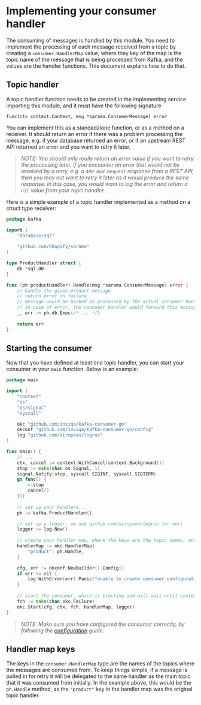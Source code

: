 # Implementing your consumer handler

The consuming of messages is handled by this module. You need to implement the processing of each message received from a topic by creating a `consumer.HandlerMap` value, where they key of the map is the topic name of the message that is being processed from Kafka, and the values are the handler functions. This document explains how to do that.

## Topic handler

A topic handler function needs to be created in the implementing service importing this module, and it must have the following signature

    func(ctx context.Context, msg *sarama.ConsumerMessage) error

You can implement this as a standadalone function, or as a method on a receiver. It should return an error if there was a problem processing the message, e.g. if your database returned an error, or if an upstream REST API returned an error and you want to retry it later.

>_NOTE: You should only really return an error value if you want to retry the processing later. If you encounter an error that would not be resolved by a retry, e.g. a `400 Bad Request` response from a REST API, then you may not want to retry it later as it would produce the same response. In this case, you would want to log the error and return a `nil` value from your topic handler._

Here is a simple example of a topic handler implemented as a method on a struct type receiver: 

```go
package kafka

import (
	"database/sql"
	
	"github.com/Shopify/sarama"
)

type ProductHandler struct {
	db *sql.DB
}

func (ph productHandler) Handle(msg *sarama.ConsumerMessage) error {
	// handle the given product message
	// return error on failure
	// message would be marked as processed by the actual consumer handler in any case
	// in case of error, the consumer handler would forward this message to the next queue in chain (retry/deadletter)
	_, err := ph.db.Exec(/* ... */)
	
	return err
}
```

## Starting the consumer

Now that you have defined at least one topic handler, you can start your consumer in your `main` function. Below is an example:

```go
package main

import (
	"context"
	"os"
	"os/signal"
	"syscall"

	okc "github.com/inviqa/kafka-consumer-go"
	okconf "github.com/inviqa/kafka-consumer-go/config"
	log "github.com/sirupsen/logrus"
)

func main() {
	// ...
	ctx, cancel := context.WithCancel(context.Background())
	stop := make(chan os.Signal, 1)
	signal.Notify(stop, syscall.SIGINT, syscall.SIGTERM)
	go func() {
		<-stop
		cancel()
	}()
	
	// set up your handlers...
	ph := kafka.ProductHandler{}

	// set up a logger, we use github.com/sirupsen/logrus for ours
	logger := log.New()
	
	// create your handler map, where the keys are the topic names, and the values are the corresponding handlers
	handlerMap := okc.HandlerMap{
		"product": ph.Handle,
	}

	cfg, err := okconf.NewBuilder().Config()
	if err != nil {
		log.WithError(err).Panic("unable to create consumer configuration")
	}
	
	// start the consumer, which is blocking and will wait until context cancellation
	fch := make(chan okc.Failure)
	okc.Start(cfg, ctx, fch, handlerMap, logger)
}
```

>_NOTE: Make sure you have configured the consumer correctly, by following the [configuration] guide._

## Handler map keys

The keys in the `consumer.HandlerMap` type are the names of the topics where the messages are consumed from. To keep things simple, if a message is pulled in for retry it will be delegated to the same handler as the main topic that it was consumed from initially. In the example above, this would be the `ph.Handle` method, as the `"product"` key in the handler map was the original topic handler.

[configuration]: configuration.md
